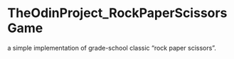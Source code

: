 # TheOdinProject_RockPaperScissorsGame
 a simple implementation of grade-school classic “rock paper scissors”.
